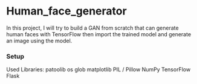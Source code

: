 # Human_face_generator
In this project, I will try to build a GAN from scratch that can generate human faces with TensorFlow then import the trained model and generate an image using the model.
### Setup
Used Libraries:
 patoolib
os
glob
matplotlib
PIL / Pillow
NumPy
TensorFlow
Flask
